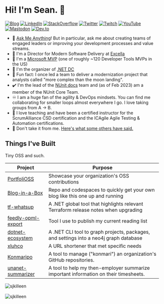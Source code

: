 # Hi! I'm Sean. 👋

[![Blog](https://img.shields.io/badge/blog-%23CC0000.svg?&style=for-the-badge&logo=jekyll&logoColor=white)](https://SeanKilleen.com) [![LinkedIn](https://img.shields.io/badge/linkedin-%230077B5.svg?&style=for-the-badge&logo=linkedin&logoColor=white)](https://linkedin.com/in/SeanKilleen) [![StackOverflow](https://img.shields.io/badge/stackoverflow-FE7A16?logo=stack-overflow&logoColor=white&style=for-the-badge)](https://stackoverflow.com/users/316847/seankilleen) [![Twitter](https://img.shields.io/badge/twitter-%231DA1F2.svg?&style=for-the-badge&logo=twitter&logoColor=white)](https://twitter.com/sjkilleen) [![Twitch](https://img.shields.io/badge/twitch-%231DA1F2.svg?&style=for-the-badge&logo=twitch&logoColor=white)](https://twitch.tv/sjkilleen) [![YouTube](https://img.shields.io/badge/youtube-%23FF0000.svg?&style=for-the-badge&logo=youtube&logoColor=white)](https://youtube.com/SeanKilleen) [![Mastodon](https://img.shields.io/badge/mastodon-%236364FF.svg?&style=for-the-badge&logo=mastodon&logoColor=white)](https://mastodon.social/@sjkilleen) [![Dev.to](https://img.shields.io/badge/Dev-%230A0A0A.svg?&style=for-the-badge&logo=devdotto&logoColor=white)](https://dev.to/seankilleen)

- 💬 [Ask Me Anything](https://github.com/SeanKilleen/ama)! But in particular, ask me about creating teams of engaged leaders or improving your development processes and value streams.
- 💼 I'm a Director for Modern Software Delivery at [Excella](https://excella.com)
- 🥇 I'm a [Microsoft MVP](https://mvp.microsoft.com/en-us/PublicProfile/5003676?fullName=Sean%20James%20Killeen) (one of roughly ~120 Developer Tools MVPs in the US)
- 📣 I'm the organizer of [.NET DC](https://meetup.com/dotnetdc/) 
- 🌝 Fun fact: I once led a team to deliver a modernization project that analysts called "more complex than the moon landing".
- ✔️ I'm the lead of the [NUnit docs](https://github.com/nunit/docs/) team and (as of Feb 2023) am a member of the NUnit Core Team.
- ♾️ I am a huge fan of the agility & DevOps mindsets. You can find me collaborating for smaller loops almost everywhere I go. I love taking groups from A -> B.
- 🏫 I love teaching and have been a certified instructor for the ScrumAlliance CSD certification and the ICAgile Agile Testing & Automation certifications.
- 🙌 Don't take it from me. [Here's what some others have said.](https://seankilleen.com/hire/#feedback-ive-received)

## Things I've Built

Tiny OSS and such.

| Project | Purpose |
| ------- | ------- |
| [PortfoliOSS](https://github.com/excellalabs/PortfoliOSS) | Showcase your organization's OSS contributions |
| [Blog-in-a-Box](https://github.com/excellalabs/blog-in-a-box) | Repo and codespaces to quickly get your own blog like this one up and running |
| [tf-whatsup](https://github.com/SeanKilleen/tf-whatsup) | A .NET global tool that highlights relevant Terraform release notes when upgrading |
| [feedly-opml-export](https://github.com/SeanKilleen/feedly-opml-export) | Tool I use to publish my current reading list |
| [dotnet-ecosystem](https://github.com/SeanKilleen/dotnet-ecosystem) | A .NET CLI tool to graph projects, packages, and settings into a neo4j graph database |
| [xluhco](https://github.com/excellalabs/xluhco) | A URL shortener that met specific needs |
| [Konmaripo](https://github.com/excellalabs/konmaripo) | A tool to manage ("konmari") an organization's GitHub repositories. |
| [unanet-summarizer](https://github.com/excellalabs/unanet-summarizer) | A tool to help my then-employer summarize important information on their timesheets.|

<div>
  <img align="center" src="https://github-readme-stats.vercel.app/api?username=SeanKilleen&show_icons=true&theme=dark" alt="sjkilleen" />
<div/>
<br />
  
<div>
  <img align="center" src="https://github-readme-stats.vercel.app/api/top-langs/?username=SeanKilleen&layout=compact&hide=html&theme=dark" alt="sjkilleen" />
<div/>
<br />
